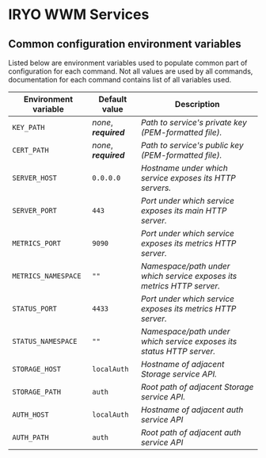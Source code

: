 # IRYO WWM Services

## Common configuration environment variables
Listed below are environment variables used to populate common part of configuration for each command. 
Not all values are used by all commands, documentation for each command contains list of all variables used.

Environment variable | Default value | Description
------------ | ------------- | -------------
`KEY_PATH` | *none*, ***required*** | *Path to service's private key (PEM-formatted file).*
`CERT_PATH` | *none*, ***required*** | *Path to service's public key (PEM-formatted file).*
`SERVER_HOST` | `0.0.0.0` | *Hostname under which service exposes its HTTP servers.*
`SERVER_PORT` | `443` | *Port under which service exposes its main HTTP server.*
`METRICS_PORT` | `9090` | *Port under which service exposes its metrics HTTP server.*
`METRICS_NAMESPACE` | `""` | *Namespace/path under which service exposes its metrics HTTP server.*
`STATUS_PORT` | `4433` | *Port under which service exposes its metrics HTTP server.*
`STATUS_NAMESPACE` | `""` | *Namespace/path under which service exposes its status HTTP server.*
`STORAGE_HOST` | `localAuth` | *Hostname of adjacent Storage service API.*
`STORAGE_PATH` | `auth` | *Root path of adjacent Storage service API.*
`AUTH_HOST` | `localAuth` | *Hostname of adjacent auth service API*
`AUTH_PATH` | `auth` | *Root path of adjacent auth service API*